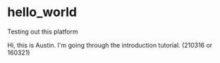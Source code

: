 # hello_world
Testing out this platform

Hi, this is Austin. I'm going through the introduction tutorial. (210316 or 160321)
